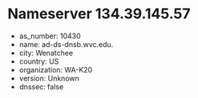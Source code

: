 # Nameserver 134.39.145.57

* as_number: 10430
* name: ad-ds-dnsb.wvc.edu.
* city: Wenatchee
* country: US
* organization: WA-K20
* version: Unknown
* dnssec: false
